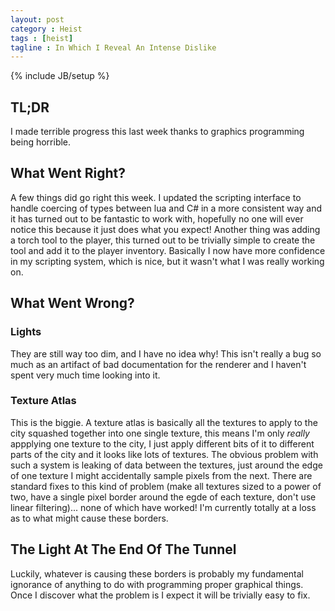 ```yaml
---
layout: post
category : Heist
tags : [heist]
tagline : In Which I Reveal An Intense Dislike
---
```

{% include JB/setup %}


## TL;DR

I made terrible progress this last week thanks to graphics programming being horrible.

## What Went Right?

A few things did go right this week. I updated the scripting interface to handle coercing of types between lua and C# in a more consistent way and it has turned out to be fantastic to work with, hopefully no one will ever notice this because it just does what you expect! Another thing was adding a torch tool to the player, this turned out to be trivially simple to create the tool and add it to the player inventory. Basically I now have more confidence in my scripting system, which is nice, but it wasn't what I was really working on.

## What Went Wrong?

### Lights

They are still way too dim, and I have no idea why! This isn't really a bug so much as an artifact of bad documentation for the renderer and I haven't spent very much time looking into it.

### Texture Atlas

This is the biggie. A texture atlas is basically all the textures to apply to the city squashed together into one single texture, this means I'm only *really* appplying one texture to the city, I just apply different bits of it to different parts of the city and it looks like lots of textures. The obvious problem with such a system is leaking of data between the textures, just around the edge of one texture I might accidentally sample pixels from the next. There are standard fixes to this kind of problem (make all textures sized to a power of two, have a single pixel border around the egde of each texture, don't use linear filtering)... none of which have worked! I'm currently totally at a loss as to what might cause these borders.

## The Light At The End Of The Tunnel

Luckily, whatever is causing these borders is probably my fundamental ignorance of anything to do with programming proper graphical things. Once I discover what the problem is I expect it will be trivially easy to fix.